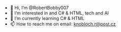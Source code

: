 - 👋 Hi, I’m @RobertBobby007
- 👀 I’m interested in and C# & HTML, tech and AI
- 🌱 I’m currently learning C# & HTML
- 📫 How to reach me on email: knobloch.r@post.cz

<!---
RobertBobby007/RobertBobby007 is a ✨ special ✨ repository because its `README.md` (this file) appears on your GitHub profile.
You can click the Preview link to take a look at your changes.
--->
